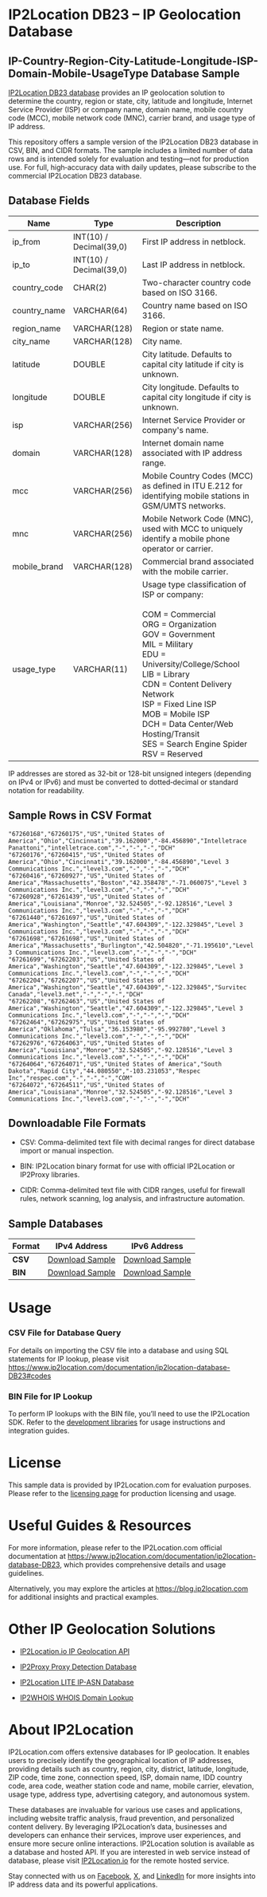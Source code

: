 # IP2Location DB23 – IP Geolocation Database

## IP-Country-Region-City-Latitude-Longitude-ISP-Domain-Mobile-UsageType Database Sample

[IP2Location DB23 database](https://www.ip2location.com/database/db23-ip-country-region-city-latitude-longitude-isp-domain-mobile-usagetype) provides an IP geolocation solution to determine the country, region or state, city, latitude and longitude, Internet Service Provider (ISP) or company name, domain name, mobile country code (MCC), mobile network code (MNC), carrier brand, and usage type of IP address.

This repository offers a sample version of the IP2Location DB23 database in CSV, BIN, and CIDR formats. The sample includes a limited number of data rows and is intended solely for evaluation and testing—not for production use. For full, high‑accuracy data with daily updates, please subscribe to the commercial IP2Location DB23 database. 

## Database Fields

| **Name**       | **Type**                | **Description**                                                                                   |
|----------------|-------------------------|---------------------------------------------------------------------------------------------------|
| ip_from        | INT(10) / Decimal(39,0) | First IP address in netblock.                                                                     |
| ip_to          | INT(10) / Decimal(39,0) | Last IP address in netblock.                                                                      |
| country_code   | CHAR(2)                 | Two-character country code based on ISO 3166.                                                     |
| country_name   | VARCHAR(64)             | Country name based on ISO 3166.                                                                   |
| region_name    | VARCHAR(128)            | Region or state name.                                                                             |
| city_name      | VARCHAR(128)            | City name.                                                                                        |
| latitude       | DOUBLE                  | City latitude. Defaults to capital city latitude if city is unknown.                             |
| longitude      | DOUBLE                  | City longitude. Defaults to capital city longitude if city is unknown.                           |
| isp            | VARCHAR(256)            | Internet Service Provider or company's name.                                                      |
| domain         | VARCHAR(128)            | Internet domain name associated with IP address range.                                            |
| mcc            | VARCHAR(256)            | Mobile Country Codes (MCC) as defined in ITU E.212 for identifying mobile stations in GSM/UMTS networks. |
| mnc            | VARCHAR(256)            | Mobile Network Code (MNC), used with MCC to uniquely identify a mobile phone operator or carrier. |
| mobile_brand   | VARCHAR(128)            | Commercial brand associated with the mobile carrier.                                              |
| usage_type     | VARCHAR(11)             | Usage type classification of ISP or company: <br><br>COM = Commercial<br>ORG = Organization<br>GOV = Government<br>MIL = Military<br>EDU = University/College/School<br>LIB = Library<br>CDN = Content Delivery Network<br>ISP = Fixed Line ISP<br>MOB = Mobile ISP<br>DCH = Data Center/Web Hosting/Transit<br>SES = Search Engine Spider<br>RSV = Reserved |

IP addresses are stored as 32-bit or 128-bit unsigned integers (depending on IPv4 or IPv6) and must be converted to dotted‑decimal or standard notation for readability.

## Sample Rows in CSV Format
```csv
"67260168","67260175","US","United States of America","Ohio","Cincinnati","39.162000","-84.456890","Intelletrace Panattoni","intelletrace.com","-","-","-","DCH"
"67260176","67260415","US","United States of America","Ohio","Cincinnati","39.162000","-84.456890","Level 3 Communications Inc.","level3.com","-","-","-","DCH"
"67260416","67260927","US","United States of America","Massachusetts","Boston","42.358478","-71.060075","Level 3 Communications Inc.","level3.com","-","-","-","DCH"
"67260928","67261439","US","United States of America","Louisiana","Monroe","32.524505","-92.128516","Level 3 Communications Inc.","level3.com","-","-","-","DCH"
"67261440","67261697","US","United States of America","Washington","Seattle","47.604309","-122.329845","Level 3 Communications Inc.","level3.com","-","-","-","DCH"
"67261698","67261698","US","United States of America","Massachusetts","Burlington","42.504820","-71.195610","Level 3 Communications Inc.","level3.com","-","-","-","DCH"
"67261699","67262203","US","United States of America","Washington","Seattle","47.604309","-122.329845","Level 3 Communications Inc.","level3.com","-","-","-","DCH"
"67262204","67262207","US","United States of America","Washington","Seattle","47.604309","-122.329845","Survitec Canada","level3.net","-","-","-","DCH"
"67262208","67262463","US","United States of America","Washington","Seattle","47.604309","-122.329845","Level 3 Communications Inc.","level3.com","-","-","-","DCH"
"67262464","67262975","US","United States of America","Oklahoma","Tulsa","36.153980","-95.992780","Level 3 Communications Inc.","level3.com","-","-","-","DCH"
"67262976","67264063","US","United States of America","Louisiana","Monroe","32.524505","-92.128516","Level 3 Communications Inc.","level3.com","-","-","-","DCH"
"67264064","67264071","US","United States of America","South Dakota","Rapid City","44.080550","-103.231053","Respec Inc","respec.com","-","-","-","COM"
"67264072","67264511","US","United States of America","Louisiana","Monroe","32.524505","-92.128516","Level 3 Communications Inc.","level3.com","-","-","-","DCH"
```

## Downloadable File Formats

- CSV: Comma-delimited text file with decimal ranges for direct database import or manual inspection.

- BIN: IP2Location binary format for use with official IP2Location or IP2Proxy libraries.

- CIDR: Comma-delimited text file with CIDR ranges, useful for firewall rules, network scanning, log analysis, and infrastructure automation.

## Sample Databases

| Format       | IPv4 Address                                                                                                         | IPv6 Address                                                                                                         |
|--------------|---------------------------------------------------------------------------------------------------------------------|---------------------------------------------------------------------------------------------------------------------|
| **CSV** | [Download Sample](https://github.com/ip2location/sample-databases/tree/main/IP2Location/DB23/ip2location-DB23-sample.ipv4.csv) | [Download Sample](https://github.com/ip2location/sample-databases/tree/main/IP2Location/DB23/ip2location-DB23-sample.ipv6.csv) |
| **BIN** | [Download Sample](https://github.com/ip2location/sample-databases/tree/main/IP2Location/DB23/ip2location-DB23-sample.ipv4.bin) | [Download Sample](https://github.com/ip2location/sample-databases/tree/main/IP2Location/DB23/ip2location-DB23-sample.ipv6.bin) |

# Usage

### CSV File for Database Query

For details on importing the CSV file into a database and using SQL statements for IP lookup, please visit <https://www.ip2location.com/documentation/ip2location-database-DB23#codes>

### BIN File for IP Lookup

To perform IP lookups with the BIN file, you’ll need to use the IP2Location SDK. Refer to the [development libraries](https://www.ip2location.com/development-libraries/) for usage instructions and integration guides.

# License

This sample data is provided by IP2Location.com for evaluation purposes. Please refer to the [licensing page](https://www.ip2location.com/licensing) for production licensing and usage.

# Useful Guides & Resources

For more information, please refer to the IP2Location.com official documentation at <https://www.ip2location.com/documentation/ip2location-database-DB23>, which provides comprehensive details and usage guidelines.

Alternatively, you may explore the articles at <https://blog.ip2location.com> for additional insights and practical examples.

# Other IP Geolocation Solutions

- [IP2Location.io IP Geolocation API](https://www.ip2location.io)

- [IP2Proxy Proxy Detection Database](https://www.ip2location.com/database/ip2proxy)

- [IP2Location LITE IP-ASN Database](https://lite.ip2location.com/database-asn)

- [IP2WHOIS WHOIS Domain Lookup](https://www.ip2whois.com/)

# About IP2Location

IP2Location.com offers extensive databases for IP geolocation. It enables users to precisely identify the geographical location of IP addresses, providing details such as country, region, city, district, latitude, longitude, ZIP code, time zone, connection speed, ISP, domain name, IDD country code, area code, weather station code and name, mobile carrier, elevation, usage type, address type, advertising category, and autonomous system.

These databases are invaluable for various use cases and applications, including website traffic analysis, fraud prevention, and personalized content delivery. By leveraging IP2Location’s data, businesses and developers can enhance their services, improve user experiences, and ensure more secure online interactions. IP2Location solution is available as a database and hosted API. If you are interested in web service instead of database, please visit [IP2Location.io](https://www.ip2location.io) for the remote hosted service.

Stay connected with us on [Facebook](https://www.facebook.com/ip2location), [X](https://x.com/ip2location), and [LinkedIn](https://www.linkedin.com/company/ip2location) for more insights into IP address data and its powerful applications.